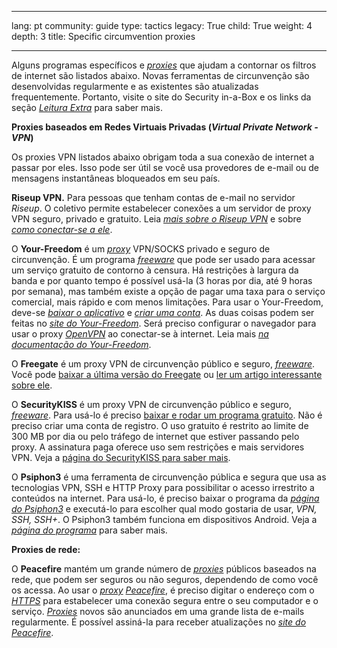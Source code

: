 

---

lang: pt
community: guide
type: tactics
legacy: True
child: True
weight: 4
depth: 3
title: Specific circumvention proxies

---

Alguns programas específicos e [*proxies*](/pt/glossary#Proxy) que ajudam a contornar os filtros de internet são listados abaixo. Novas ferramentas de circunvenção são desenvolvidas regularmente e as existentes são atualizadas frequentemente. Portanto, visite o site do Security in-a-Box e os links da seção [*Leitura Extra*](/pt/chapter_8_5) para saber mais.

**Proxies baseados em Redes Virtuais Privadas (*Virtual Private Network - VPN*)**

Os proxies VPN listados abaixo obrigam toda a sua conexão de internet a passar por eles. Isso pode ser útil se você usa provedores de e-mail ou de mensagens instantâneas bloqueados em seu país.

**Riseup VPN.** Para pessoas que tenham contas de e-mail no servidor *Riseup*. O coletivo permite estabelecer conexões a um servidor de proxy VPN seguro, privado e gratuito. Leia [*mais sobre o Riseup VPN*](https://help.riseup.net/en/vpn) e sobre [*como conectar-se a ele*](https://we.riseup.net/riseuphelp+en/vpn-howto).

O **Your-Freedom** é um [*proxy*](/pt/glossary#Proxy) VPN/SOCKS privado e seguro de circunvenção. É um programa [*freeware*](/pt/glossary#Freeware) que pode ser usado para acessar um serviço gratuito de contorno à censura. Há restrições à largura da banda e por quanto tempo é possível usá-la (3 horas por dia, até 9 horas por semana), mas também existe a opção de pagar uma taxa para o serviço comercial, mais rápido e com menos limitações. Para usar o Your-Freedom, deve-se [*baixar o aplicativo*](http://www.your-freedom.net/index.php?id=3) e [*criar uma conta*](http://www.your-freedom.net/index.php?id=170&amp;L=0). As duas coisas podem ser feitas no [*site do Your-Freedom*](https://www.your-freedom.net/). Será preciso configurar o navegador para usar o proxy [*OpenVPN*](https://www.your-freedom.net/index.php?id=172) ao conectar-se à internet. Leia mais [*na documentação do Your-Freedom*](https://www.your-freedom.net/index.php?id=doc).

O **Freegate** é um proxy VPN de circunvenção público e seguro, [*freeware*](/pt/glossary#Freeware). Você pode [baixar a última versão do Freegate](http://www.dit-inc.us/freegate) ou [ler um artigo interessante sobre ele](http://www.addictivetips.com/windows-tips/freegate-lets-you-access-blocked-websites-at-optimal-speed/).

O **SecurityKISS** é um proxy VPN de circunvenção público e seguro, [*freeware*](/pt/glossary#Freeware). Para usá-lo é preciso [baixar e rodar um programa gratuito](http://www.securitykiss.com/resources/download/). Não é preciso criar uma conta de registro. O uso gratuito é restrito ao limite de 300 MB por dia ou pelo tráfego de internet que estiver passando pelo proxy. A assinatura paga oferece uso sem restrições e mais servidores VPN. Veja a [página do SecurityKISS para saber mais](http://www.securitykiss.com).

<!--
O **Psiphon1** pode ser uma boa opção caso você conheça alguém de outro país que tenha um computador com Windows e o deixe ligado e conectado a uma rede de internet não bloqueada. Para usar o [*Psiphon*](/pt/glossary#Psiphon), é preciso pedir a essa pessoa que baixe o programa da [*página do Civisec*](http://psiphon.civisec.org/), instale-o, crie uma conta para você e te envie o [*endereço de IP*](/pt/glossary#IP_address) do [*proxy*](/pt/glossary#Proxy) junto com o login e senha. Isso te dará o acesso à sua própria conta em um [*proxy*](/pt/glossary#Proxy) de circunvenção confiável, seguro, privado e baseado na internet. Antes de usá-lo, porém, verifique a assinatura digital (*fingerprint*) do [*proxy*](/pt/glossary#Proxy), conforme discutido na seção [*Proxies seguros e não seguros*](/pt/chapter_8_3) e no *Apêndice C* do [*Guia de uso do Psiphon*](/pt/glossary#Psiphon).
-->

O **Psiphon3** é uma ferramenta de circunvenção pública e segura que usa as tecnologias VPN, SSH e HTTP Proxy para possibilitar o acesso irrestrito a conteúdos na internet. Para usá-lo, é preciso baixar o programa da [*página do Psiphon3*](http://psiphon3.com) e executá-lo para escolher qual modo gostaria de usar, *VPN, SSH, SSH+*. O Psiphon3 também funciona em dispositivos Android. Veja a [*página do programa*](http://psiphon3.com) para saber mais.


**Proxies de rede:**

O **Peacefire** mantém um grande número de [*proxies*](/pt/glossary#Proxy) públicos baseados na rede, que podem ser seguros ou não seguros, dependendo de como você os acessa. Ao usar o [*proxy*](/pt/glossary#Proxy) [*Peacefire*](/pt/glossary#Peacefire), é preciso digitar o endereço com o [*HTTPS*](/pt/glossary#SSL) para estabelecer uma conexão segura entre o seu computador e o serviço. [*Proxies*](/pt/glossary#Proxy) novos são anunciados em uma grande lista de e-mails regularmente. É possível assiná-la para receber atualizações no [*site do Peacefire*](http://peacefire.org/).

